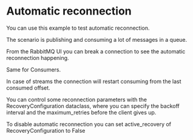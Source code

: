 Automatic reconnection
===

You can use this example to test automatic reconnection.

The scenario is publishing and consuming a lot of messages in a queue.

From the RabbitMQ UI you can break a connection to see the automatic reconnection happening.

Same for Consumers.

In case of streams the connection will restart consuming from the last consumed offset.

You can control some reconnection parameters with the RecoveryConfiguration dataclass, where you can specify 
the backoff interval and the maximum_retries before the client gives up.

To disable automatic reconnection you can set active_recovery of RecoveryConfiguration to False


